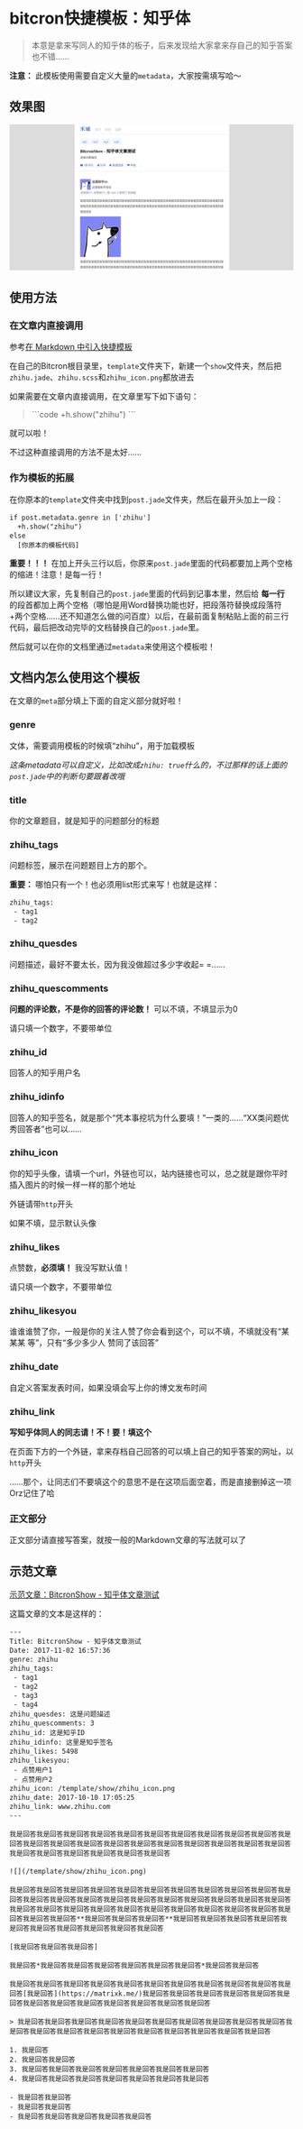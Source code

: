 # bitcron快捷模板：知乎体

> 本意是拿来写同人的知乎体的板子，后来发现给大家拿来存自己的知乎答案也不错……

**注意：** 此模板使用需要自定义大量的`metadata`，大家按需填写哈～

## 效果图

![效果图](./demo.png)

## 使用方法

### 在文章内直接调用

参考[在 Markdown 中引入快捷模板](https://pi.bitcron.com/post/markdown/includes_show_template)

在自己的Bitcron根目录里，`template`文件夹下，新建一个`show`文件夹，然后把`zhihu.jade`、`zhihu.scss`和`zhihu_icon.png`都放进去

如果需要在文章内直接调用，在文章里写下如下语句：


> \`\`\`code
> +h.show("zhihu")
> \`\`\`


就可以啦！

不过这种直接调用的方法不是太好……

### 作为模板的拓展

在你原本的`template`文件夹中找到`post.jade`文件夹，然后在最开头加上一段：

```jade
if post.metadata.genre in ['zhihu']
  +h.show("zhihu")
else
  [你原本的模板代码]
```

**重要！！！** 在加上开头三行以后，你原来`post.jade`里面的代码都要加上两个空格的缩进！注意！是每一行！

所以建议大家，先复制自己的`post.jade`里面的代码到记事本里，然后给 **每一行** 的段首都加上两个空格（哪怕是用Word替换功能也好，把段落符替换成段落符+两个空格……还不知道怎么做的问百度）以后，在最前面复制粘贴上面的前三行代码，最后把改动完毕的文档替换自己的`post.jade`里。

然后就可以在你的文档里通过`metadata`来使用这个模板啦！

## 文档内怎么使用这个模板

在文章的`meta`部分填上下面的自定义部分就好啦！

### genre

文体，需要调用模板的时候填“zhihu”，用于加载模板

*这条metadata可以自定义，比如改成`zhihu: true`什么的，不过那样的话上面的`post.jade`中的判断句要跟着改哦*

### title

你的文章题目，就是知乎的问题部分的标题

### zhihu_tags

问题标签，展示在问题题目上方的那个。

**重要：** 哪怕只有一个！也必须用list形式来写！也就是这样：

```
zhihu_tags:
 - tag1
 - tag2
```

### zhihu_quesdes

问题描述，最好不要太长，因为我没做超过多少字收起= =……

### zhihu_quescomments

**问题的评论数，不是你的回答的评论数！** 可以不填，不填显示为0

请只填一个数字，不要带单位

### zhihu_id

回答人的知乎用户名

### zhihu_idinfo

回答人的知乎签名，就是那个“凭本事挖坑为什么要填！”一类的……“XX类问题优秀回答者”也可以……

### zhihu_icon

你的知乎头像，请填一个url，外链也可以，站内链接也可以，总之就是跟你平时插入图片的时候一样一样的那个地址

外链请带`http`开头

如果不填，显示默认头像

### zhihu_likes

点赞数，**必须填！** 我没写默认值！

请只填一个数字，不要带单位

### zhihu_likesyou

谁谁谁赞了你，一般是你的关注人赞了你会看到这个，可以不填，不填就没有“某某某 等”，只有“多少多少人 赞同了该回答”

### zhihu_date

自定义答案发表时间，如果没填会写上你的博文发布时间

### zhihu_link

**写知乎体同人的同志请！不！要！填这个**

在页面下方的一个外链，拿来存档自己回答的可以填上自己的知乎答案的网址，以`http`开头

……那个，让同志们不要填这个的意思不是在这项后面空着，而是直接删掉这一项Orz记住了哈

### 正文部分

正文部分请直接写答案，就按一般的Markdown文章的写法就可以了

## 示范文章

[示范文章：BitcronShow - 知乎体文章测试](https://matrixk.me/post/zi-zhi/2017-11-02)

这篇文章的文本是这样的：

```
---
Title: BitcronShow - 知乎体文章测试
Date: 2017-11-02 16:57:36
genre: zhihu
zhihu_tags:
 - tag1
 - tag2
 - tag3
 - tag4
zhihu_quesdes: 这是问题描述
zhihu_quescomments: 3
zhihu_id: 这是知乎ID
zhihu_idinfo: 这里是知乎签名
zhihu_likes: 5498
zhihu_likesyou:
 - 点赞用户1
 - 点赞用户2
zhihu_icon: /template/show/zhihu_icon.png
zhihu_date: 2017-10-10 17:05:25
zhihu_link: www.zhihu.com
---

我是回答我是回答我是回答我是回答我是回答我是回答我是回答我是回答我是回答我是回答我是回答我是回答我是回答我是回答我是回答我是回答我是回答我是回答我是回答我是回答我是回答我是回答我是回答我是回答我是回答我是回答我是回答

![](/template/show/zhihu_icon.png)

我是回答我是回答我是回答我是回答我是回答我是回答我是回答我是回答我是回答我是回答我是回答我是回答我是回答我是回答我是回答我是回答我是回答我是回答我是回答我是回答我是回答我是回答我是回答我是回答我是回答我是回答我是回答我是回答我是回答我是回答我是回答我是回答我是回答我是回答**我是回答我是回答我是回答**我是回答我是回答我是回答我是回答我是回答我是回答我是回答我是回答我是回答我是回答

[我是回答我是回答我是回答]

我是回答*我是回答我是回答我是回答我是回答我是回答我是回答*我是回答我是回答

我是回答我是回答我是回答我是回答我是回答我是回答我是回答我是回答我是回答我是回答我是回答[我是回答](https://matrixk.me/)我是回答我是回答我是回答我是回答我是回答我是回答我是回答我是回答我是回答我是回答我是回答我是回答我是回答

> 我是回答我是回答我是回答我是回答我是回答我是回答我是回答我是回答我是回答我是回答我是回答我是回答我是回答我是回答我是回答我是回答我是回答我是回答我是回答我是回答

1. 我是回答
2. 我是回答我是回答
3. 我是回答我是回答我是回答我是回答我是回答我是回答我是回答
4. 我是回答我是回答我是回答我是回答我是回答我是回答我是回答

- 我是回答我是回答
- 我是回答我是回答
- 我是回答我是回答我是回答我是回答我是回答

```
